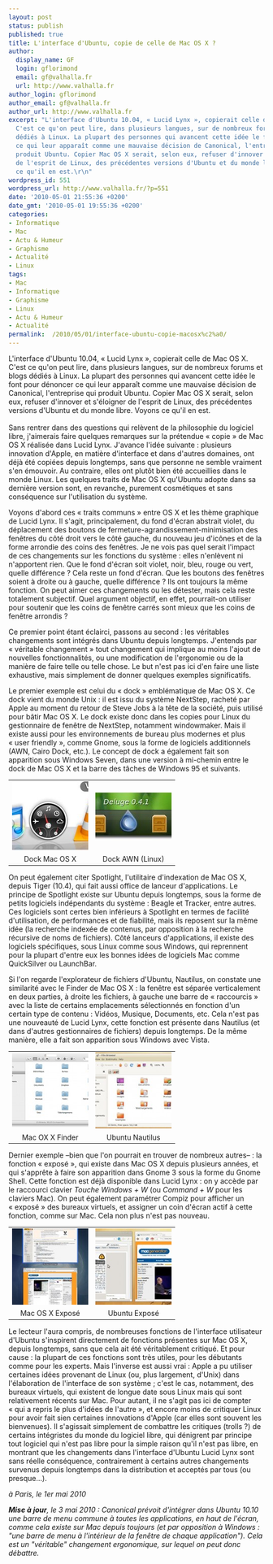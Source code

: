 ```yaml
---
layout: post
status: publish
published: true
title: L'interface d'Ubuntu, copie de celle de Mac OS X ?
author:
  display_name: GF
  login: gflorimond
  email: gf@valhalla.fr
  url: http://www.valhalla.fr
author_login: gflorimond
author_email: gf@valhalla.fr
author_url: http://www.valhalla.fr
excerpt: "L'interface d'Ubuntu 10.04, « Lucid Lynx », copierait celle de Mac OS X.
  C'est ce qu'on peut lire, dans plusieurs langues, sur de nombreux forums et blogs
  dédiés à Linux. La plupart des personnes qui avancent cette idée le font pour dénoncer
  ce qui leur apparaît comme une mauvaise décision de Canonical, l'entreprise qui
  produit Ubuntu. Copier Mac OS X serait, selon eux, refuser d'innover et s'éloigner
  de l'esprit de Linux, des précédentes versions d'Ubuntu et du monde libre. Voyons
  ce qu'il en est.\r\n"
wordpress_id: 551
wordpress_url: http://www.valhalla.fr/?p=551
date: '2010-05-01 21:55:36 +0200'
date_gmt: '2010-05-01 19:55:36 +0200'
categories:
- Informatique
- Mac
- Actu & Humeur
- Graphisme
- Actualité
- Linux
tags:
- Mac
- Informatique
- Graphisme
- Linux
- Actu & Humeur
- Actualité
permalink:  /2010/05/01/interface-ubuntu-copie-macosx%c2%a0/
---
```

<p>L'interface d'Ubuntu 10.04, « Lucid Lynx », copierait celle de Mac OS X. C'est ce qu'on peut lire, dans plusieurs langues, sur de nombreux forums et blogs dédiés à Linux. La plupart des personnes qui avancent cette idée le font pour dénoncer ce qui leur apparaît comme une mauvaise décision de Canonical, l'entreprise qui produit Ubuntu. Copier Mac OS X serait, selon eux, refuser d'innover et s'éloigner de l'esprit de Linux, des précédentes versions d'Ubuntu et du monde libre. Voyons ce qu'il en est.<br />
<a id="more"></a><a id="more-551"></a><br />
Sans rentrer dans des questions qui relèvent de la philosophie du logiciel libre, j'aimerais faire quelques remarques sur la prétendue « copie » de Mac OS X réalisée dans Lucid Lynx. J'avance l'idée suivante : plusieurs innovation d'Apple, en matière d'interface et dans d'autres domaines, ont déjà été copiées depuis longtemps, sans que personne ne semble vraiment s'en émouvoir. Au contraire, elles ont plutôt bien été accueillies dans le monde Linux. Les quelques traits de Mac OS X qu'Ubuntu adopte dans sa dernière version sont, en revanche, purement cosmétiques et sans conséquence sur l'utilisation du système.</p>
<p>Voyons d'abord ces « traits communs » entre OS X et les thème graphique de Lucid Lynx. Il s'agit, principalement, du fond d'écran abstrait violet, du déplacement des boutons de fermeture-agrandissement-minimisation des fenêtres du côté droit vers le côté gauche, du nouveau jeu d'icônes et de la forme arrondie des coins des fenêtres. Je ne vois pas quel serait l'impact de ces changements sur les fonctions du système : elles n'enlèvent ni n'apportent rien. Que le fond d'écran soit violet, noir, bleu, rouge ou vert, quelle différence ? Cela reste un fond d'écran. Que les boutons des fenêtres soient à droite ou à gauche, quelle différence ? Ils ont toujours la même fonction. On peut aimer ces changements ou les détester, mais cela reste totalement subjectif. Quel argument objectif, en effet, pourrait-on utiliser pour soutenir que les coins de fenêtre carrés sont mieux que les coins de fenêtre arrondis ?</p>
<p>Ce premier point étant éclairci, passons au second : les véritables changements sont intégrés dans Ubuntu depuis longtemps. J'entends par « véritable changement » tout changement qui implique au moins l'ajout de nouvelles fonctionnalités, ou une modification de l'ergonomie ou de la manière de faire telle ou telle chose. Le but n'est pas ici d'en faire une liste exhaustive, mais simplement de donner quelques exemples significatifs. </p>
<p>Le premier exemple est celui du « dock » emblématique de Mac OS X. Ce dock vient du monde Unix : il est issu du système NextStep, racheté par Apple au moment du retour de Steve Jobs à la tête de la société, puis utilisé pour bâtir Mac OS X. Le dock existe donc dans les copies pour Linux du gestionnaire de fenêtre de NextStep, notamment windowmaker. Mais il existe aussi pour les environnements de bureau plus modernes et plus « user friendly », comme Gnome, sous la forme de logiciels additionnels (AWN, Cairo Dock, etc.). Le concept de dock a également fait son apparition sous Windows Seven, dans une version à mi-chemin entre le dock de Mac OS X et la barre des tâches de Windows 95 et suivants.</p>
<table style="border:0px;width:80%;">
<tr>
<td><a href="/public/posts/2010-05-01-ubuntu-vs-mac/dock_m.jpg"><img src="/public/posts/2010-05-01-ubuntu-vs-mac/dock_m-150x136.jpg" alt="Mac OS X Dock" title="dock_m" width="150" height="136" class="aligncenter size-thumbnail wp-image-562" /></a></td>
<td><a href="/public/posts/2010-05-01-ubuntu-vs-mac/dock_u.jpg"><img src="/public/posts/2010-05-01-ubuntu-vs-mac/dock_u-150x96.jpg" alt="Ubuntu AWN Dock" title="dock_u" width="150" height="96" class="aligncenter size-thumbnail wp-image-563" /></a></td>
</tr>
<tr>
<td style="text-align:center;">Dock Mac OS X</td>
<td style="text-align:center;">Dock AWN (Linux)</td>
</tr>
</table>
<p></p>
<p>On peut également citer Spotlight, l'utilitaire d'indexation de Mac OS X, depuis Tiger (10.4), qui fait aussi office de lanceur d'applications. Le principe de Spotlight existe sur Ubuntu depuis longtemps, sous la forme de petits logiciels indépendants du système : Beagle et Tracker, entre autres. Ces logiciels sont certes bien inférieurs à Spotlight en termes de facilité d'utilisation, de performances et de fiabilité, mais ils reposent sur la même idée (la recherche indexée de contenus, par opposition à la recherche récursive de noms de fichiers). Côté lanceurs d'applications, il existe des logiciels spécifiques, sous Linux comme sous Windows, qui reprennent pour la plupart d'entre eux les bonnes idées de logiciels Mac comme QuickSilver ou LaunchBar.</p>
<p>Si l'on regarde l'explorateur de fichiers d'Ubuntu, Nautilus, on constate une similarité avec le Finder de Mac OS X : la fenêtre est séparée verticalement en deux parties, à droite les fichiers, à gauche une barre de « raccourcis » avec la liste de certains emplacements sélectionnés en fonction d'un certain type de contenu : Vidéos, Musique, Documents, etc. Cela n'est pas une nouveauté de Lucid Lynx, cette fonction est présente dans Nautilus (et dans d'autres gestionnaires de fichiers) depuis longtemps. De la même manière, elle a fait son apparition sous Windows avec Vista.</p>
<table style="border:0px;width:80%;">
<tr>
<td><a href="/public/posts/2010-05-01-ubuntu-vs-mac/finder_m.jpg"><img src="/public/posts/2010-05-01-ubuntu-vs-mac/finder_m-150x150.jpg" alt="Mac OS X (Snow Leopard) Finder" title="finder_m" width="150" height="150" class="aligncenter size-thumbnail wp-image-566" /></a></td>
<td><a href="/public/posts/2010-05-01-ubuntu-vs-mac/finder_u.jpg"><img src="/public/posts/2010-05-01-ubuntu-vs-mac/finder_u-150x150.jpg" alt="Ubuntu Nautilus" title="finder_u" width="150" height="150" class="aligncenter size-thumbnail wp-image-567" /></a></td>
</tr>
<tr>
<td style="text-align:center;">Mac OX X Finder</td>
<td style="text-align:center;">Ubuntu Nautilus</td>
</tr>
</table>
<p></p>
<p>Dernier exemple –bien que l'on pourrait en trouver de nombreux autres– : la fonction « exposé », qui existe dans Mac OS X depuis plusieurs années, et qui s'apprête à faire son apparition dans Gnome 3 sous la forme du Gnome Shell. Cette fonction est déjà disponible dans Lucid Lynx : on y accède par le raccourci clavier <i>Touche Windows + W</i> (ou <i>Command + W</i> pour les claviers Mac). On peut également paramétrer Compiz pour afficher un « exposé » des bureaux virtuels, et assigner un coin d'écran actif à cette fonction, comme sur Mac. Cela non plus n'est pas nouveau.</p>
<table style="border:0px;width:80%;">
<tr>
<td><a href="/public/posts/2010-05-01-ubuntu-vs-mac/expm.jpg"><img src="/public/posts/2010-05-01-ubuntu-vs-mac/expm-150x150.jpg" alt="Mac OS X Exposé" title="expm" width="150" height="150" class="aligncenter size-thumbnail wp-image-564" /></a></td>
<td><a href="/public/posts/2010-05-01-ubuntu-vs-mac/expu.jpg"><img src="/public/posts/2010-05-01-ubuntu-vs-mac/expu-150x150.jpg" alt="Ubuntu Exposé" title="expu" width="150" height="150" class="aligncenter size-thumbnail wp-image-565" /></a></td>
</tr>
<tr>
<td style="text-align:center;">Mac OS X Exposé</td>
<td style="text-align:center;">Ubuntu Exposé</td>
</tr>
</table>
<p></p>
<p>Le lecteur l'aura compris, de nombreuses fonctions de l'interface utilisateur d'Ubuntu s'inspirent directement de fonctions présentes sur Mac OS X, depuis longtemps, sans que cela ait été véritablement critiqué. Et pour cause : la plupart de ces fonctions sont très utiles, pour les débutants comme pour les experts. Mais l'inverse est aussi vrai : Apple a pu utiliser certaines idées provenant de Linux (ou, plus largement, d'Unix) dans l'élaboration de l'interface de son système ; c'est le cas, notamment, des bureaux virtuels, qui existent de longue date sous Linux mais qui sont relativement récents sur Mac. Pour autant, il ne s'agit pas ici de compter « qui a repris le plus d'idées de l'autre », et encore moins de critiquer Linux pour avoir fait sien certaines innovations d'Apple (car elles sont souvent les bienvenues). Il s'agissait simplement de combattre les critiques (trolls ?) de certains intégristes du monde du logiciel libre, qui dénigrent par principe tout logiciel qui n'est pas libre pour la simple raison qu'il n'est pas libre, en montrant que les changements dans l'interface d'Ubuntu Lucid Lynx sont sans réelle conséquence, contrairement à certains autres changements survenus depuis longtemps dans la distribution et acceptés par tous (ou presque...).</p>
<p><i>à Paris, le 1er mai 2010</i></p>
<p><i><b>Mise à jour</b>, le 3 mai 2010 : Canonical prévoit d'intégrer dans Ubuntu 10.10 une barre de menu commune à toutes les applications, en haut de l'écran, comme cela existe sur Mac depuis toujours (et par opposition à Windows : "une barre de menu à l'intérieur de la fenêtre de chaque application"). Cela est un "véritable" changement ergonomique, sur lequel on peut donc débattre.</i> </p>
